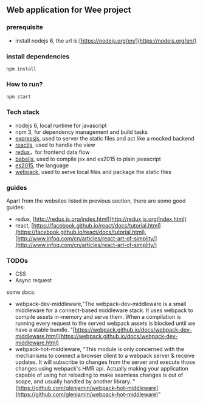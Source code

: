 Web application for Wee project
----------------

### prerequisite
* install nodejs 6, the url is:[https://nodejs.org/en/](https://nodejs.org/en/)

### install dependencies
`npm install`

### How to run?
`npm start`

### Tech stack
* nodejs 6, local runtime for javascript
* npm 3, for dependency management and build tasks
* [expressjs](https://expressjs.com/), used to server the static files and act like a mocked backend
* [reactjs](https://facebook.github.io/react/), used to handle the view
* [redux](https://github.com/reactjs/redux)，for frontend data flow
* [babeljs](http://babeljs.io/), used to compile jsx and es2015 to plain javascript
* [es2015](http://babeljs.io/docs/learn-es2015/), the language
* [webpack](https://webpack.github.io/), used to serve local files and package the static files

### guides
Apart from the websites listed in previous section, there are some good guides:
* redux, [http://redux.js.org/index.html](http://redux.js.org/index.html)
* react, [https://facebook.github.io/react/docs/tutorial.html](https://facebook.github.io/react/docs/tutorial.html), [http://www.infoq.com/cn/articles/react-art-of-simplity/](http://www.infoq.com/cn/articles/react-art-of-simplity/)

### TODOs
* CSS
* Async request

some docs:
* webpack-dev-middleware,"The webpack-dev-middleware is a small middleware for a connect-based middleware stack. It uses webpack to compile assets in-memory and serve them. When a compilation is running every request to the served webpack assets is blocked until we have a stable bundle. "[https://webpack.github.io/docs/webpack-dev-middleware.html](https://webpack.github.io/docs/webpack-dev-middleware.html)
* webpack-hot-middleware, "This module is only concerned with the mechanisms to connect a browser client to a webpack server & receive updates. It will subscribe to changes from the server and execute those changes using webpack's HMR api. Actually making your application capable of using hot reloading to make seamless changes is out of scope, and usually handled by another library. "[https://github.com/glenjamin/webpack-hot-middleware](https://github.com/glenjamin/webpack-hot-middleware)"

